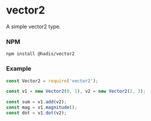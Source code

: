 # vector2
A simple vector2 type.

### NPM

```
npm install @hadis/vector2
```

### Example

```javascript
const Vector2 = require('vector2');

const v1 = new Vector2(0, 1), v2 = new Vector2(2, 3);

const sum = v1.add(v2);
const mag = v1.magnitude();
const dot = v1.dot(v2);
```
